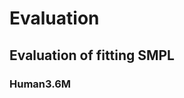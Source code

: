 <!--
 * @Date: 2021-01-15 21:12:49
 * @Author: Qing Shuai
 * @LastEditors: Qing Shuai
 * @LastEditTime: 2021-01-15 21:13:35
 * @FilePath: /EasyMocapRelease/doc/evaluation.md
-->
# Evaluation

## Evaluation of fitting SMPL
### Human3.6M